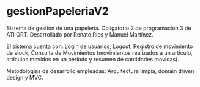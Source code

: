 # gestionPapeleriaV2
Sistema de gestión de una papeleria. Obligatorio 2 de programación 3 de ATI ORT. Desarrollado por Renato Ríos y Manuel Martínez.

El sistema cuenta con: Login de usuarios, Logout, Registro de movimiento de stock, Consulta de Movimientos (movimientos realizados a un artículo, artículos movidos en un periodo y resumen de cantidades movidas).

Metodologías de desarrollo empleadas: Arquitectura limpia, domain driven design y MVC.
